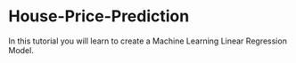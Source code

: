 # House-Price-Prediction
In this tutorial you will learn to create a Machine Learning Linear Regression Model.
